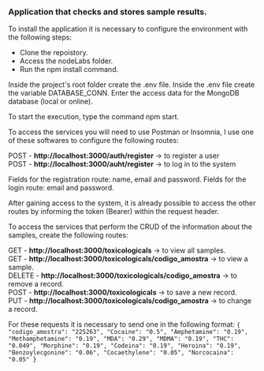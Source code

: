 ### Application that checks and stores sample results.  

To install the application it is necessary to configure the environment with the following steps:  

-  Clone the repoistory.
-  Access the nodeLabs folder.
-  Run the npm install command.

Inside the project's root folder create the .env file.
Inside the .env file create the variable DATABASE_CONN.
Enter the access data for the MongoDB database (local or online).

To start the execution, type the command npm start.

To access the services you will need to use Postman or Insomnia, I use one of these softwares to configure the following routes:

POST - **http://localhost:3000/auth/register** -> to register a user  
POST - **http://localhost:3000/auht/register** -> to log in to the system  

Fields for the registration route: name, email and password.
Fields for the login route: email and password.

After gaining access to the system, it is already possible to access the other routes by informing the token (Bearer) within the request header.

To access the services that perform the CRUD of the information about the samples, create the following routes:

GET - **http://localhost:3000/toxicologicals** -> to view all samples.  
GET - **http://localhost:3000/toxicologicals/codigo_amostra** -> to view a sample.  
DELETE - **http://localhost:3000/toxicologicals/codigo_amostra** -> to remove a record.  
POST - **http://localhost:3000/toxicologicals** -> to save a new record.  
PUT - **http://localhost:3000/toxicologicals/codigo_amostra** -> to change a record.  

For these requests it is necessary to send one in the following format:
`
{
   "codigo_amostra": "225263",
    "Cocaine": "0.5",
    "Amphetamine": "0.19",
    "Methamphetamine": "0.19",
    "MDA": "0.29",
    "MDMA": "0.19",
    "THC": "0.049",
    "Morphine": "0.19",
    "Codeina": "0.19",
    "Heroina": "0.19",
    "Benzoylecgonine": "0.06",
    "Cocaethylene": "0.05",
    "Norcocaina": "0.05"
}
`
